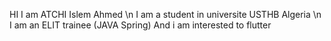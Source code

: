 HI I am ATCHI Islem Ahmed \n
I am a student in universite USTHB Algeria \n
I am an ELIT trainee (JAVA Spring)
And i am interested to flutter

